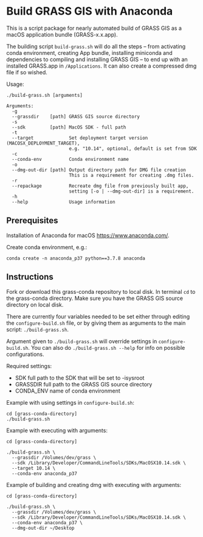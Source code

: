 # Build GRASS GIS with Anaconda

This is a script package for nearly automated build of GRASS GIS as a macOS
application bundle (GRASS-x.x.app).

The building script `build-grass.sh` will do all the steps – from activating
conda environment, creating App bundle, installing miniconda and dependencies to
compiling and installing GRASS GIS – to end up with an installed GRASS.app in
`/Applications`. It can also create a compressed dmg file if so wished.


Usage:
```
./build-grass.sh [arguments]

Arguments:
  -g
  --grassdir    [path] GRASS GIS source directory
  -s
  --sdk         [path] MacOS SDK - full path
  -t
  --target             Set deployment target version (MACOSX_DEPLOYMENT_TARGET),
                       e.g. "10.14", optional, default is set from SDK
  -c
  --conda-env          Conda environment name
  -o
  --dmg-out-dir [path] Output directory path for DMG file creation
                       This is a requirement for creating .dmg files.
  -r
  --repackage          Recreate dmg file from previously built app,
                       setting [-o | --dmg-out-dir] is a requirement.
  -h
  --help               Usage information

```

## Prerequisites

Installation of Anaconda for macOS https://www.anaconda.com/.

Create conda environment, e.g.:
```
conda create -n anaconda_p37 python==3.7.8 anaconda
```

## Instructions

Fork or download this grass-conda repository to local disk. In terminal `cd` to
the grass-conda directory. Make sure you have the GRASS GIS source directory on
local disk.

There are currently four variables needed to be set either through editing the
`configure-build.sh` file, or by giving them as arguments to the main script:
`./build-grass.sh`.

Argument given to `./build-grass.sh` will override settings in `configure-build.sh`.
You can also do `./build-grass.sh --help` for info on possible configurations.

Required settings:

- SDK full path to the SDK that will be set to -isysroot
- GRASSDIR full path to the GRASS GIS source directory
- CONDA_ENV name of conda environment

Example with using settings in `configure-build.sh`:
```
cd [grass-conda-directory]
./build-grass.sh
```


Example with executing with arguments:
```
cd [grass-conda-directory]

./build-grass.sh \
  --grassdir /Volumes/dev/grass \
  --sdk /Library/Developer/CommandLineTools/SDKs/MacOSX10.14.sdk \
  --target 10.14 \
  --conda-env anaconda_p37
```

Example of building and creating dmg with executing with arguments:
```
cd [grass-conda-directory]

./build-grass.sh \
  --grassdir /Volumes/dev/grass \
  --sdk /Library/Developer/CommandLineTools/SDKs/MacOSX10.14.sdk \
  --conda-env anaconda_p37 \
  --dmg-out-dir ~/Desktop
```


